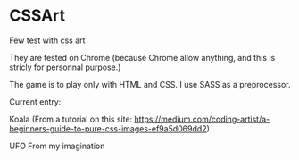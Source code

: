 # CSSArt
Few test with css art

They are tested on Chrome (because Chrome allow anything, and this is stricly for personnal purpose.)

The game is to play only with HTML and CSS. I use SASS as a preprocessor.


Current entry:

Koala (From a tutorial on this site:
https://medium.com/coding-artist/a-beginners-guide-to-pure-css-images-ef9a5d069dd2)

UFO
From my imagination
